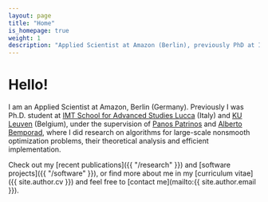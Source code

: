 ```yaml
---
layout: page
title: "Home"
is_homepage: true
weight: 1
description: "Applied Scientist at Amazon (Berlin), previously PhD at IMT Lucca and KU Leuven: machine learning, deep learning, large-scale nonsmooth optimization algorithms, optimal control"
---
```


# Hello!

I am an Applied Scientist at Amazon, Berlin (Germany).
Previously I was Ph.D. student at [IMT School for Advanced Studies Lucca](http://www.imtlucca.it/) (Italy)
and [KU Leuven](https://www.esat.kuleuven.be/stadius/) (Belgium), under the supervision of
[Panos Patrinos](https://www.esat.kuleuven.be/stadius/person.php?persid=639&id=782)
and [Alberto Bemporad](http://cse.lab.imtlucca.it/~bemporad/),
where I did research on algorithms for large-scale nonsmooth optimization problems,
their theoretical analysis and efficient implementation.

Check out my [recent publications]({{ "/research" }}) and [software projects]({{ "/software" }}), or find more about me in my [curriculum vitae]({{ site.author.cv }}) and feel free to [contact me](mailto:{{ site.author.email }}).
